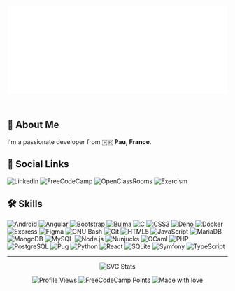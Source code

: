 <header>
<div align="center">

![Hi I'm Lucàs👋](assets/banner.svg)

</div>
</header>

## 🚀 About Me

I'm a passionate developer from 🇫🇷 **Pau, France**.

## 🔗 Social Links

![Linkedin](https://img.shields.io/static/v1?message=Linkedin&style=for-the-badge&logo=Linkedin&logoColor=white&label=+&color=black&link=https%3A%2F%2Fwww.linkedin.com%2Fin%2Flucasvbr)
![FreeCodeCamp](https://img.shields.io/static/v1?message=FreeCodeCamp&style=for-the-badge&logo=FreeCodeCamp&logoColor=white&label=+&color=black&link=https%3A%2F%2Fwww.freecodecamp.org%2FLucasVbr)
![OpenClassRooms](https://img.shields.io/static/v1?message=OpenClassRooms&style=for-the-badge&logo=OpenClassRooms&logoColor=white&label=+&color=black&link=https%3A%2F%2Fopenclassrooms.com%2Ffr%2Fmembers%2F97j9zltv6225)
![Exercism](https://img.shields.io/static/v1?message=Exercism&style=for-the-badge&logo=Exercism&logoColor=white&label=+&color=black&link=https%3A%2F%2Fexercism.org%2Fprofiles%2FLucasVbr)

## 🛠 Skills

![Android](https://img.shields.io/static/v1?message=Android&logo=Android&logoColor=white&label=+&color=black)
![Angular](https://img.shields.io/static/v1?message=Angular&logo=Angular&logoColor=white&label=+&color=black)
![Bootstrap](https://img.shields.io/static/v1?message=Bootstrap&logo=Bootstrap&logoColor=white&label=+&color=black)
![Bulma](https://img.shields.io/static/v1?message=Bulma&logo=Bulma&logoColor=white&label=+&color=black)
![C](https://img.shields.io/static/v1?message=C&logo=C&logoColor=white&label=+&color=black)
![CSS3](https://img.shields.io/static/v1?message=CSS3&logo=CSS3&logoColor=white&label=+&color=black)
![Deno](https://img.shields.io/static/v1?message=Deno&logo=Deno&logoColor=white&label=+&color=black)
![Docker](https://img.shields.io/static/v1?message=Docker&logo=Docker&logoColor=white&label=+&color=black)
![Express](https://img.shields.io/static/v1?message=Express&logo=Express&logoColor=white&label=+&color=black)
![Figma](https://img.shields.io/static/v1?message=Figma&logo=Figma&logoColor=white&label=+&color=black)
![GNU Bash](https://img.shields.io/static/v1?message=GNU_Bash&logo=GNU+Bash&logoColor=white&label=+&color=black)
![Git](https://img.shields.io/static/v1?message=Git&logo=Git&logoColor=white&label=+&color=black)
![HTML5](https://img.shields.io/static/v1?message=HTML5&logo=HTML5&logoColor=white&label=+&color=black)
![JavaScript](https://img.shields.io/static/v1?message=JavaScript&logo=JavaScript&logoColor=white&label=+&color=black)
![MariaDB](https://img.shields.io/static/v1?message=MariaDB&logo=MariaDB&logoColor=white&label=+&color=black)
![MongoDB](https://img.shields.io/static/v1?message=MongoDB&logo=MongoDB&logoColor=white&label=+&color=black)
![MySQL](https://img.shields.io/static/v1?message=MySQL&logo=MySQL&logoColor=white&label=+&color=black)
![Node.js](https://img.shields.io/static/v1?message=Node.js&logo=Node.js&logoColor=white&label=+&color=black)
![Nunjucks](https://img.shields.io/static/v1?message=Nunjucks&logo=Nunjucks&logoColor=white&label=+&color=black)
![OCaml](https://img.shields.io/static/v1?message=OCaml&logo=OCaml&logoColor=white&label=+&color=black)
![PHP](https://img.shields.io/static/v1?message=PHP&logo=PHP&logoColor=white&label=+&color=black)
![PostgreSQL](https://img.shields.io/static/v1?message=PostgreSQL&logo=PostgreSQL&logoColor=white&label=+&color=black)
![Pug](https://img.shields.io/static/v1?message=Pug&logo=Pug&logoColor=white&label=+&color=black)
![Python](https://img.shields.io/static/v1?message=Python&logo=Python&logoColor=white&label=+&color=black)
![React](https://img.shields.io/static/v1?message=React&logo=React&logoColor=white&label=+&color=black)
![SQLite](https://img.shields.io/static/v1?message=SQLite&logo=SQLite&logoColor=white&label=+&color=black)
![Symfony](https://img.shields.io/static/v1?message=Symfony&logo=Symfony&logoColor=white&label=+&color=black)
![TypeScript](https://img.shields.io/static/v1?message=TypeScript&logo=TypeScript&logoColor=white&label=+&color=black)

---

<footer>
<div align="center">

![SVG Stats](https://github-stats-alpha.vercel.app/api?username=LucasVbr&cc=000&tc=fff&ic=fff&bc=000)

![Profile Views](https://komarev.com/ghpvc/?username=lucasvbr&amp;amp;amp;label=Profile%20views&amp;amp;amp;color=0e75b6&amp;amp;amp;style=flat)
![FreeCodeCamp Points](https://img.shields.io/freecodecamp/points/lucasvbr?label=FreeCodeCamp%20points)
![Made with love](https://img.shields.io/badge/-made%20with%20%E2%9D%A4%EF%B8%8F-red)

</div>
</footer>